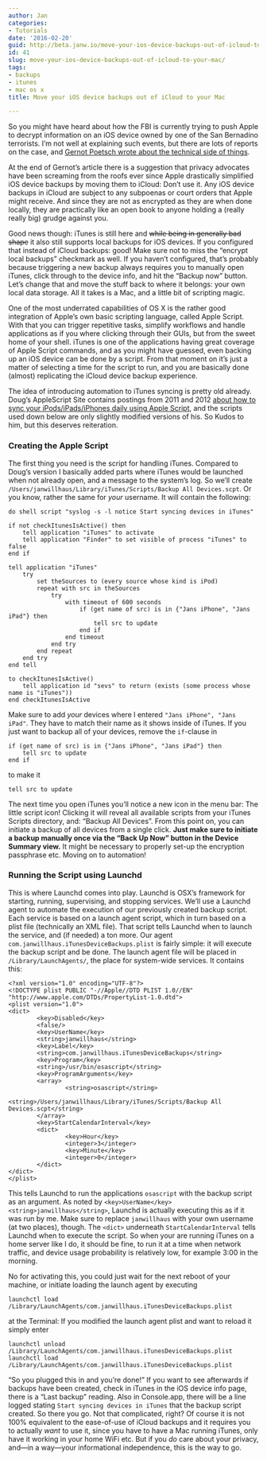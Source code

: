 ```yaml
---
author: Jan
categories:
- Tutorials
date: '2016-02-20'
guid: http://beta.janw.io/move-your-ios-device-backups-out-of-icloud-to-your-mac/
id: 41
slug: move-your-ios-device-backups-out-of-icloud-to-your-mac/
tags:
- backups
- itunes
- mac os x
title: Move your iOS device backups out of iCloud to your Mac

---
```


So you might have heard about how the FBI is currently trying to push Apple to decrypt information on an iOS device owned by one of the San Bernadino terrorists. I&#8217;m not well at explaining such events, but there are lots of reports on the case, and [Gernot Poetsch wrote about the technical side of things](https://medium.com/@gernot/why-tim-cook-is-so-furious-be24163bdfa).

At the end of Gernot&#8217;s article there is a suggestion that privacy advocates have been screaming from the roofs ever since Apple drastically simplified iOS device backups by moving them to iCloud: Don&#8217;t use it. Any iOS device backups in iCloud are subject to any subpoenas or court orders that Apple might receive. And since they are not as encrypted as they are when done locally, they are practically like an open book to anyone holding a (really really big) grudge against you.

<!--more-->

Good news though: iTunes is still here and <strike>while being in generally bad shape</strike> it also still supports local backups for iOS devices. If you configured that instead of iCloud backups: good! Make sure not to miss the &#8220;encrypt local backups&#8221; checkmark as well. If you haven&#8217;t configured, that&#8217;s probably because triggering a new backup always requires you to manually open iTunes, click through to the device info, and hit the &#8220;Backup now&#8221; button. Let&#8217;s change that and move the stuff back to where it belongs: your own local data storage. All it takes is a Mac, and a little bit of scripting magic.

One of the most underrated capabilities of OS X is the rather good integration of Apple&#8217;s own basic scripting language, called Apple Script. With that you can trigger repetitive tasks, simplify workflows and handle applications as if you where clicking through their GUIs, but from the sweet home of your shell. iTunes is one of the applications having great coverage of Apple Script commands, and as you might have guessed, even backing up an iOS device can be done by a script. From that moment on it&#8217;s just a matter of selecting a time for the script to run, and you are basically done (almost) replicating the iCloud device backup experience.

The idea of introducing automation to iTunes syncing is pretty old already. Doug&#8217;s AppleScript Site contains postings from 2011 and 2012 [about how to sync your iPods/iPads/iPhones daily using Apple Script](http://dougscripts.com/itunes/2012/01/sync-a-wi-fi-iphone-follow-up/), and the scripts used down below are only slightly modified versions of his. So Kudos to him, but this deserves reiteration.

### Creating the Apple Script

The first thing you need is the script for handling iTunes. Compared to Doug&#8217;s version I basically added parts where iTunes would be launched when not already open, and a message to the system&#8217;s log. So we&#8217;ll create `/Users/janwillhaus/Library/iTunes/Scripts/Backup All Devices.scpt`. Or you know, rather the same for _your_ username. It will contain the following:

<pre><code class="applescript">do shell script "syslog -s -l notice Start syncing devices in iTunes"

if not checkItunesIsActive() then
    tell application "iTunes" to activate
    tell application "Finder" to set visible of process "iTunes" to false
end if

tell application "iTunes"
    try
        set theSources to (every source whose kind is iPod)
        repeat with src in theSources
            try
                with timeout of 600 seconds
                    if (get name of src) is in {"Jans iPhone", "Jans iPad"} then
                        tell src to update
                    end if
                end timeout
            end try
        end repeat
    end try
end tell

to checkItunesIsActive()
    tell application id "sevs" to return (exists (some process whose name is "iTunes"))
end checkItunesIsActive
</code></pre>

Make sure to add _your_ devices where I entered `"Jans iPhone", "Jans iPad"`. They have to match their name as it shows inside of iTunes. If you just want to backup all of your devices, remove the `if`-clause in

    if (get name of src) is in {"Jans iPhone", "Jans iPad"} then
        tell src to update
    end if


to make it

    tell src to update


The next time you open iTunes you&#8217;ll notice a new icon in the menu bar: The little script icon! Clicking it will reveal all available scripts from your iTunes Scripts directory, and: &#8220;Backup All Devices&#8221;. From this point on, you can initiate a backup of all devices from a single click. **Just make sure to initiate a backup manually once via the &#8220;Back Up Now&#8221; button in the Device Summary view.** It might be necessary to properly set-up the encryption passphrase etc. Moving on to automation!

### Running the Script using Launchd

This is where Launchd comes into play. Launchd is OSX&#8217;s framework for starting, running, supervising, and stopping services. We&#8217;ll use a Launchd agent to automate the execution of our previously created backup script. Each service is based on a launch agent script, which in turn based on a plist file (technically an XML file). That script tells Launchd when to launch the service, and (if needed) a ton more. Our agent `com.janwillhaus.iTunesDeviceBackups.plist` is fairly simple: it will execute the backup script and be done. The launch agent file will be placed in `/Library/LaunchAgents/`, the place for system-wide services. It contains this:

<pre><code class="xml">&lt;?xml version="1.0" encoding="UTF-8"?&gt;
&lt;!DOCTYPE plist PUBLIC "-//Apple//DTD PLIST 1.0//EN" "http://www.apple.com/DTDs/PropertyList-1.0.dtd"&gt;
&lt;plist version="1.0"&gt;
&lt;dict&gt;
        &lt;key&gt;Disabled&lt;/key&gt;
        &lt;false/&gt;
        &lt;key&gt;UserName&lt;/key&gt;
        &lt;string&gt;janwillhaus&lt;/string&gt;
        &lt;key&gt;Label&lt;/key&gt;
        &lt;string&gt;com.janwillhaus.iTunesDeviceBackups&lt;/string&gt;
        &lt;key&gt;Program&lt;/key&gt;
        &lt;string&gt;/usr/bin/osascript&lt;/string&gt;
        &lt;key&gt;ProgramArguments&lt;/key&gt;
        &lt;array&gt;
                &lt;string&gt;osascript&lt;/string&gt;
                &lt;string&gt;/Users/janwillhaus/Library/iTunes/Scripts/Backup All Devices.scpt&lt;/string&gt;
        &lt;/array&gt;
        &lt;key&gt;StartCalendarInterval&lt;/key&gt;
        &lt;dict&gt;
                &lt;key&gt;Hour&lt;/key&gt;
                &lt;integer&gt;3&lt;/integer&gt;
                &lt;key&gt;Minute&lt;/key&gt;
                &lt;integer&gt;0&lt;/integer&gt;
        &lt;/dict&gt;
&lt;/dict&gt;
&lt;/plist&gt;
</code></pre>

This tells Launchd to run the applications `osascript` with the backup script as an argument. As noted by `<key>UserName</key> <string>janwillhaus</string>`, Launchd is actually executing this as if it was run by me. Make sure to replace `janwillhaus` with your own username (at two places), though. The `<dict>` underneath `StartCalendarInterval` tells Launchd when to execute the script. So when your are running iTunes on a home server like I do, it should be fine, to run it at a time when network traffic, and device usage probability is relatively low, for example 3:00 in the morning.

No for activating this, you could just wait for the next reboot of your machine, or initiate loading the launch agent by executing

<pre><code class="sh">launchctl load /Library/LaunchAgents/com.janwillhaus.iTunesDeviceBackups.plist
</code></pre>

at the Terminal: If you modified the launch agent plist and want to reload it simply enter

<pre><code class="sh">launchctl unload /Library/LaunchAgents/com.janwillhaus.iTunesDeviceBackups.plist
launchctl load /Library/LaunchAgents/com.janwillhaus.iTunesDeviceBackups.plist
</code></pre>

&#8220;So you plugged this in and you&#8217;re done!&#8221; If you want to see afterwards if backups have been created, check in iTunes in the iOS device info page, there is a &#8220;Last backup&#8221; reading. Also in Console.app, there will be a line logged stating `Start syncing devices in iTunes` that the backup script created. So there you go. Not that complicated, right? Of course it is not 100% equivalent to the ease-of-use of iCloud backups and it requires you to actually _want_ to use it, since you have to have a Mac running iTunes, only have it working in your home WiFi etc. But if you _do_ care about your privacy, and—in a way—your informational independence, this is the way to go.